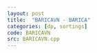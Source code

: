 ```yaml
---
layout: post
title:  "BARICAVN - BARICA"
categories: [dp, sortings]
code: BARICAVN
src: BARICAVN.cpp
---
```


